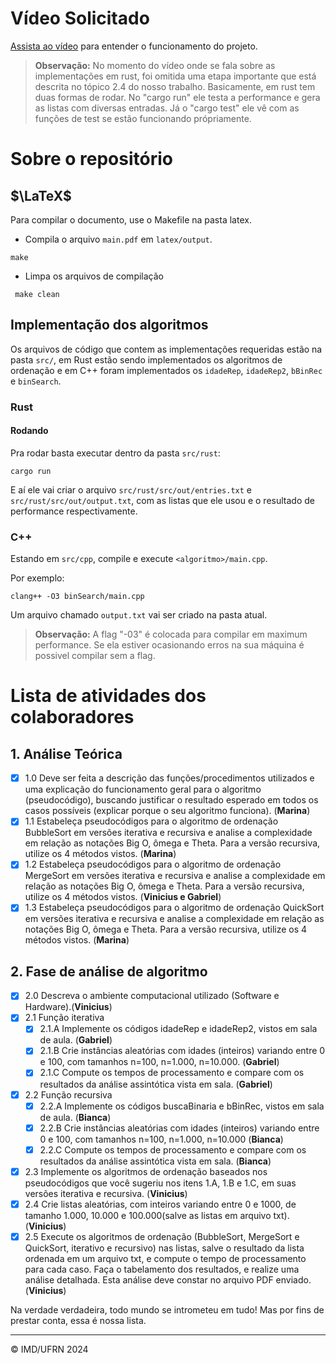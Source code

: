 # Vídeo Solicitado

[Assista ao vídeo](https://youtu.be/X89q_bglkBM?si=6n23mbHYoRGcA9je) para entender o funcionamento do projeto.

> **Observação:** No momento do vídeo onde se fala sobre as implementações em rust, foi omitida uma etapa importante que está descrita no tópico 2.4 do nosso trabalho. Basicamente, em rust tem duas formas de rodar. No "cargo run" ele testa a performance e gera as listas com diversas entradas. Já o "cargo test" ele vê com as funções de test se estão funcionando própriamente.

# Sobre o repositório

## $\LaTeX$

Para compilar o documento, use o Makefile na pasta latex.

- Compila o arquivo `main.pdf` em `latex/output`.

```terminal
make
```

- Limpa os arquivos de compilação

```terminal
 make clean
```

## Implementação dos algoritmos

Os arquivos de código que contem as implementações requeridas estão na pasta `src/`, em Rust estão sendo implementados os algoritmos de ordenação e em C++ foram implementados os `idadeRep`, `idadeRep2`, `bBinRec` e `binSearch`.

### Rust

#### Rodando

Pra rodar basta executar dentro da pasta `src/rust`:

```terminal
cargo run
```

E aí ele vai criar o arquivo `src/rust/src/out/entries.txt` e `src/rust/src/out/output.txt`, com as listas que ele usou e o resultado de performance respectivamente.

### C++

Estando em `src/cpp`, compile e execute `<algoritmo>/main.cpp`.

Por exemplo:

```terminal
clang++ -O3 binSearch/main.cpp
```

Um arquivo chamado `output.txt` vai ser criado na pasta atual.

> **Observação:** A flag "-03" é colocada para compilar em maximum performance. Se ela estiver ocasionando erros na sua máquina é possivel compilar sem a flag.

# Lista de atividades dos colaboradores

## 1. Análise Teórica

- [x] 1.0 Deve ser feita a descrição das funções/procedimentos utilizados e uma explicação do funcionamento geral para o algoritmo (pseudocódigo), buscando justificar o resultado esperado em todos os casos possíveis (explicar porque o seu algoritmo funciona). (**Marina**)
- [x] 1.1 Estabeleça pseudocódigos para o algoritmo de ordenação BubbleSort em versões iterativa e recursiva e analise a complexidade em relação as notações Big O, ômega e Theta. Para a versão recursiva, utilize os 4 métodos vistos. (**Marina**)
- [x] 1.2 Estabeleça pseudocódigos para o algoritmo de ordenação MergeSort em versões iterativa e recursiva e analise a complexidade em relação as notações Big O, ômega e Theta. Para a versão recursiva, utilize os 4 métodos vistos. (**Vinicius e Gabriel**)
- [x] 1.3 Estabeleça pseudocódigos para o algoritmo de ordenação QuickSort em versões iterativa e recursiva e analise a complexidade em relação as notações Big O, ômega e Theta. Para a versão recursiva, utilize os 4 métodos vistos. (**Marina**)

## 2. Fase de análise de algoritmo

- [x] 2.0 Descreva o ambiente computacional utilizado (Software e Hardware).(**Vinicius**)
- [x] 2.1 Função iterativa
  - [x] 2.1.A Implemente os códigos idadeRep e idadeRep2, vistos em sala de aula. (**Gabriel**)
  - [x] 2.1.B Crie instâncias aleatórias com idades (inteiros) variando entre 0 e 100, com tamanhos n=100, n=1.000, n=10.000. (**Gabriel**)
  - [x] 2.1.C Compute os tempos de processamento e compare com os resultados da análise assintótica vista em sala. (**Gabriel**)
- [x] 2.2 Função recursiva
  - [x] 2.2.A Implemente os códigos buscaBinaria e bBinRec, vistos em sala de aula. (**Bianca**)
  - [x] 2.2.B Crie instâncias aleatórias com idades (inteiros) variando entre 0 e 100, com tamanhos n=100, n=1.000, n=10.000 (**Bianca**)
  - [x] 2.2.C Compute os tempos de processamento e compare com os resultados da análise assintótica vista em sala. (**Bianca**)
- [x] 2.3 Implemente os algoritmos de ordenação baseados nos pseudocódigos que você sugeriu nos itens 1.A, 1.B e 1.C, em suas versões iterativa e recursiva. (**Vinicius**)
- [x] 2.4 Crie listas aleatórias, com inteiros variando entre 0 e 1000, de tamanho 1.000, 10.000 e 100.000(salve as listas em arquivo txt). (**Vinicius**)
- [x] 2.5 Execute os algoritmos de ordenação (BubbleSort, MergeSort e QuickSort, iterativo e recursivo) nas listas, salve o resultado da lista ordenada em um arquivo txt, e compute o tempo de processamento para cada caso. Faça o tabelamento dos resultados, e realize uma análise detalhada. Esta análise deve constar no arquivo PDF enviado. (**Vinicius**)

Na verdade verdadeira, todo mundo se intrometeu em tudo! Mas por fins de prestar conta, essa é nossa lista.

---

&copy; IMD/UFRN 2024
